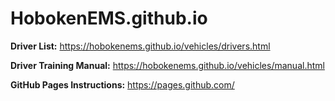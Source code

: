 # HobokenEMS.github.io

**Driver List:** https://hobokenems.github.io/vehicles/drivers.html

**Driver Training Manual:** https://hobokenems.github.io/vehicles/manual.html

**GitHub Pages Instructions:** https://pages.github.com/

